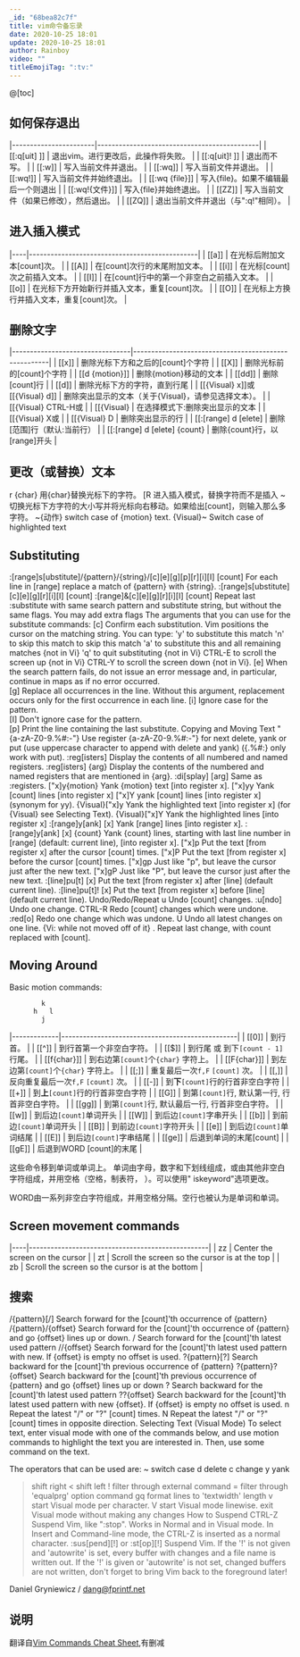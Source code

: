 ```yaml
---
_id: "68bea82c7f"
title: vim命令备忘录
date: 2020-10-25 18:01
update: 2020-10-25 18:01
author: Rainboy
video: ""
titleEmojiTag: ":tv:"
---
```


@[toc]
## 如何保存退出

|-----------------------|---------------------------------------------|
| [[:q&#91;uit&#93; ]]  | 退出vim。进行更改后，此操作将失败。         |
| [[:q&#91;uit&#93;! ]] | 退出而不写。                                |
| [[:w]]               | 写入当前文件并退出。                        |
| [[:wq]]               | 写入当前文件并退出。                        |
| [[:wq!]]              | 写入当前文件并始终退出。                    |
| [[:wq {file}]]        | 写入{file}。如果不编辑最后一个则退出        |
| [[:wq!{文件}]]        | 写入{file}并始终退出。                      |
| [[ZZ]]                | 写入当前文件（如果已修改），然后退出。      |
| [[ZQ]]                | 退出当前文件并退出（与":q!"相同）。         |

## 进入插入模式

|----|-----------------------------------------------|
| [[a]]  | 在光标后附加文本[count]次。                   |
| [[A]]  | 在[count]次行的末尾附加文本。                 |
| [[i]]  | 在光标[count]次之前插入文本。                 |
| [[I]]  | 在[count]行中的第一个非空白之前插入文本。     |
| [[o]]  | 在光标下方开始新行并插入文本，重复[count]次。 |
| [[O]]  | 在光标上方换行并插入文本，重复[count]次。     |

## 删除文字
|---------------------------------|------------------------------------------------------|
| [[x]]                           | 删除光标下方和之后的[count]个字符                    |
| [[X]]                           | 删除光标前的[count]个字符                            |
| [[d {motion}]]                  | 删除{motion}移动的文本                               |
| [[dd]]                          | 删除[count]行                                        |
| [[d]]                           | 删除光标下方的字符，直到行尾                         |
| [[{Visual} x]]或 [[{Visual} d]] | 删除突出显示的文本（关于{Visual}，请参见选择文本）。 |
| [[{Visual} CTRL-H或             |
| [[{Visual}                      | 在选择模式下:删除突出显示的文本                      |
| [[{Visual} X或                  |
| [[{Visual} D                    | 删除突出显示的行                                     |
| [[:[range] d [elete]            | 删除[范围]行（默认:当前行）                          |
| [[:[range] d [elete] {count}    | 删除{count}行，以[range]开头                         |

## 更改（或替换）文本

r {char}	用{char}替换光标下的字符。
[R	进入插入模式，替换字符而不是插入
~	切换光标下方字符的大小写并将光标向右移动。如果给出[count]，则输入那么多字符。
~{动作}	switch case of {motion} text.
{Visual}~	Switch case of highlighted text

## Substituting

:[range]s[ubstitute]/{pattern}/{string}/[c][e][g][p][r][i][I] [count]	For each line in [range] replace a match of {pattern} with {string}.
:[range]s[ubstitute] [c][e][g][r][i][I] [count] :[range]&[c][e][g][r][i][I] [count]	Repeat last :substitute with same search pattern and substitute string, but without the same flags. You may add extra flags
The arguments that you can use for the substitute commands:
[c]  Confirm each substitution.  Vim positions the cursor on the matching
  string.  You can type:
      'y'      to substitute this match
      'n'      to skip this match
         to skip this match
      'a'      to substitute this and all remaining matches {not in Vi}
      'q'      to quit substituting {not in Vi}
      CTRL-E  to scroll the screen up {not in Vi}
      CTRL-Y  to scroll the screen down {not in Vi}.
[e]     When the search pattern fails, do not issue an error message and, in
  particular, continue in maps as if no error occurred.  
[g]  Replace all occurrences in the line.  Without this argument,
  replacement occurs only for the first occurrence in each line.
[i]  Ignore case for the pattern.  
[I]  Don't ignore case for the pattern.  
[p]  Print the line containing the last substitute.
Copying and Moving Text
"{a-zA-Z0-9.%#:-"}	Use register {a-zA-Z0-9.%#:-"} for next delete, yank or put (use uppercase character to append with delete and yank) ({.%#:} only work with put).
:reg[isters]	Display the contents of all numbered and named registers.
:reg[isters] {arg}	Display the contents of the numbered and named registers that are mentioned in {arg}.
:di[splay] [arg]	Same as :registers.
["x]y{motion}	Yank {motion} text [into register x].
["x]yy	Yank [count] lines [into register x]
["x]Y	yank [count] lines [into register x] (synonym for yy).
{Visual}["x]y	Yank the highlighted text [into register x] (for {Visual} see Selecting Text).
{Visual}["x]Y	Yank the highlighted lines [into register x]
:[range]y[ank] [x]	Yank [range] lines [into register x].
:[range]y[ank] [x] {count}	Yank {count} lines, starting with last line number in [range] (default: current line), [into register x].
["x]p	Put the text [from register x] after the cursor [count] times.
["x]P	Put the text [from register x] before the cursor [count] times.
["x]gp	Just like "p", but leave the cursor just after the new text.
["x]gP	Just like "P", but leave the cursor just after the new text.
:[line]pu[t] [x]	Put the text [from register x] after [line] (default current line).
:[line]pu[t]! [x]	Put the text [from register x] before [line] (default current line).
Undo/Redo/Repeat
u	Undo [count] changes.
:u[ndo]	Undo one change.
CTRL-R	Redo [count] changes which were undone.
:red[o]	Redo one change which was undone.
U	Undo all latest changes on one line. {Vi: while not moved off of it}
.	Repeat last change, with count replaced with [count].

## Moving Around

Basic motion commands:

```
        k              
      h   l          
        j             
```
|-------------|-------------------------------------------------|
| [[0]]       | 到行首。                                        |
| [[^]]       | 到行首第一个非空白字符。                        |
| [[$]]       | 到行尾 或 到下`[count - 1]` 行尾。              |
| [[f{char}]] | 到右边第`[count]`个`{char}` 字符上。            |
| [[F{char}]] | 到左边第`[count]`个`{char}` 字符上。            |
| [[;]]       | 重复最后一次`f,F` `[count]` 次。                |
| [[,]]       | 反向重复最后一次`f,F` `[count]` 次。            |
| [[-]]       | 到**下**`[count]`行的行首非空白字符             |
| [[+]]       | 到**上**`[count]`行的行首非空白字符             |
| [[G]]       | 到第`[count]`行, 默认第一行, 行首非空白字符。   |
| [[gg]]      | 到第`[count]`行, 默认最后一行, 行首非空白字符。 |
| [[w]]       | 到后边`[count]`单词开头                         |
| [[W]]       | 到后边`[count]`字串开头                         |
| [[b]]       | 到前边`[count]`单词开头                         |
| [[B]]       | 到前边`[count]`字符开头                         |
| [[e]]       | 到后边`[count]`单词结尾                         |
| [[E]]       | 到后边`[count]`字串结尾                         |
| [[ge]]      | 后退到单词的末尾[count]                         |
| [[gE]]       | 后退到WORD [count]的末尾                        |

这些命令移到单词或单词上。
单词由字母，数字和下划线组成，或由其他非空白字符组成，并用空格（空格，制表符， ）。可以使用" iskeyword"选项更改。

WORD由一系列非空白字符组成，并用空格分隔。空行也被认为是单词和单词。

## Screen movement commands

|----|--------------------------------------------------|
| zz | Center the screen on the cursor                  |
| zt | Scroll the screen so the cursor is at the top    |
| zb | Scroll the screen so the cursor is at the bottom |

## 搜索

/{pattern}[/]	Search forward for the [count]'th occurrence of {pattern}
/{pattern}/{offset}	Search forward for the [count]'th occurrence of {pattern} and go {offset} lines up or down.
/<CR>	Search forward for the [count]'th latest used pattern
//{offset}<CR>	Search forward for the [count]'th latest used pattern with new. If {offset} is empty no offset is used.
?{pattern}[?]<CR>	Search backward for the [count]'th previous occurrence of {pattern}
?{pattern}?{offset}<CR>	Search backward for the [count]'th previous occurrence of {pattern} and go {offset} lines up or down
?<CR>	Search backward for the [count]'th latest used pattern
??{offset}<CR>	Search backward for the [count]'th latest used pattern with new {offset}. If {offset} is empty no offset is used.
n	Repeat the latest "/" or "?" [count] times.
N	Repeat the latest "/" or "?" [count] times in opposite direction.
Selecting Text (Visual Mode)
To select text, enter visual mode with one of the commands below, and use motion commands to highlight the text you are interested in. Then, use some command on the text.

The operators that can be used are:
  ~  switch case
  d  delete
  c  change
  y  yank
  >  shift right 
  <  shift left 
  !  filter through external command 
  =  filter through 'equalprg' option command 
  gq  format lines to 'textwidth' length 
v	start Visual mode per character.
V	start Visual mode linewise.
<Esc>	exit Visual mode without making any changes
How to Suspend
CTRL-Z	Suspend Vim, like ":stop". Works in Normal and in Visual mode. In Insert and Command-line mode, the CTRL-Z is inserted as a normal character.
:sus[pend][!] or
:st[op][!]	Suspend Vim. If the '!' is not given and 'autowrite' is set, every buffer with changes and a file name is written out. If the '!' is given or 'autowrite' is not set, changed buffers are not written, don't forget to bring Vim back to the foreground later!

Daniel Gryniewicz / dang@fprintf.net
## 说明
翻译自[Vim Commands Cheat Sheet](http://www.fprintf.net/vimCheatSheet.html),有删减


